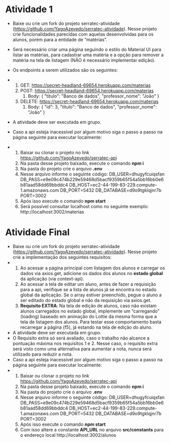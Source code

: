 # Atividade 1

* Baixe ou crie um fork do projeto serratec-atividade (https://github.com/YagoAzevedo/serratec-atividade). Nesse projeto crie  funcionalidades parecidas com aquelas desenvolvidas para os alunos, porém para a entidade de “matérias”.
* Será necessário criar uma página seguindo o estilo do Material UI para listar as matérias, para cadastrar uma matéria e a opção para remover a matéria na tela de listagem (NÃO é necessário implementar edição).
* Os endpoints a serem utilizados são os seguintes:
* 1) GET: https://secret-headland-69654.herokuapp.com/materias
  2) POST: https://secret-headland-69654.herokuapp.com/materias
     1) Body:
        {
        "titulo": "Banco de dados",
        "professor_nome": "João"
        }
  3) DELETE: https://secret-headland-69654.herokuapp.com/materias
     1) Body:
        {
        "id": 3,
        "titulo": "Banco de dados",
        "professor_nome": "João"
        }

* A atividade deve ser executada em grupo.
* Caso a api esteja inacessível por algum motivo siga o passo a passo na página seguinte para executar localmente:
* 1) Baixar ou clonar o projeto no link https://github.com/YagoAzevedo/serratec-api
  2) Na pasta desse projeto baixado, execute o comando **npm i**
  3) Na pasta do projeto crie o arquivo **.env**
  4) Nesse arquivo informe o seguinte código:
     DB_USER=dhugyfcuiqsfan
     DB_PASS=e9e09c474b229e59468d5bacf9359b65f54a5bb16bb0e6b81aad58dd69bbddc4
     DB_HOST=ec2-44-199-83-229.compute-1.amazonaws.com
     DB_PORT=5432
     DB_DATABASE=d9o9tgklqjnr7b
     PORT=3002
  5) Após isso execute o comando **npm start**
  6) Será possível consultar localhost como no seguinte exemplo:
     http://localhost:3002/materias



# Atividade Final

* Baixe ou crie um fork do projeto serratec-atividade (https://github.com/YagoAzevedo/serratec-atividade). Nesse projeto crie a implementação dos seguintes requisitos:
* 1) Ao acessar a página principal com listagem dos alunos e carregar os dados via axios.get, adicione os dados dos alunos no **estado global** da aplicação (via context-api).
  2) Ao acessar a tela de editar um aluno, antes de fazer a requisição para a api, verifique se a lista de alunos já se encontra no estado global da aplicação. Se o array estiver preenchido, pegue o aluno a ser editado do estado global e não da requisição via axios.get.
  3) **Requisito EXTRA**: Na tela de edição de alunos, caso não existam alunos carregados no estado global, implemente um “carregando” (loading) baseado em animação do Lottie da mesma forma que a tela de listagem dos alunos. Para testar
     esse comportamento basta recarregar a página (f5), já estando na tela de edição do aluno.
* A atividade deve ser executada em grupo.
* O Requisito extra só será avaliado, caso o trabalho não alcance a pontuação máxima nos requisitos 1 e 2. Nesse caso, o requisito extra será visto como uma alternativa para aumentar a nota, nunca será utilizado para reduzir a nota.
* Caso a api esteja inacessível por algum motivo siga o passo a passo na página seguinte para executar localmente:
* 1) Baixar ou clonar o projeto no link https://github.com/YagoAzevedo/serratec-api
  2) Na pasta desse projeto baixado, execute o comando **npm i**
  3) Na pasta do projeto crie o arquivo **.env**
  4) Nesse arquivo informe o seguinte código:
     DB_USER=dhugyfcuiqsfan
     DB_PASS=e9e09c474b229e59468d5bacf9359b65f54a5bb16bb0e6b81aad58dd69bbddc4
     DB_HOST=ec2-44-199-83-229.compute-1.amazonaws.com
     DB_PORT=5432
     DB_DATABASE=d9o9tgklqjnr7b
     PORT=3002
  5) Após isso execute o comando **npm start**
  6) Com isso altere a constante **API_URL** no arquivo **src/constants** para o endereço local http://localhost:3002/alunos

